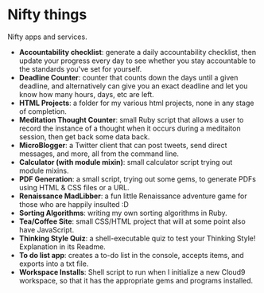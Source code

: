 # Nifty things
Nifty apps and services.

- <b>Accountability checklist</b>: generate a daily accountability checklist, then
update your progress every day to see
whether you stay accountable to the standards you've set for yourself.
- **Deadline Counter**: counter that counts down the days until a given deadline,
and alternatively can give you an exact deadline and let you know how many hours,
days, etc are left.
- <b>HTML Projects</b>: a folder for my various html projects, none in any
stage of completion.
- **Meditation Thought Counter**: small Ruby script that allows a user to record the
instance of a thought when it occurs during a meditaiton session, then get back
some data back.
- <b>MicroBlogger</b>: a Twitter client that can post tweets, send direct messages,
and more, all from the command line.
- **Calculator (with module mixin)**: small calculator script trying out module mixins.
- **PDF Generation**: a small script, trying out some gems, to generate PDFs using
HTML & CSS files or a URL.
- **Renaissance MadLibber**: a fun little Renaissance adventure game for those who are happily insulted :D
- **Sorting Algorithms**: writing my own sorting algorithms in Ruby.
- **Tea/Coffee Site**: small CSS/HTML project that will at some point also have
JavaScript.
- <b>Thinking Style Quiz</b>: a shell-executable quiz to test your Thinking Style!
Explanation in its Readme.
- <b>To do list app</b>: creates a to-do list in the console, accepts items, and
exports into a txt file.
- **Workspace Installs**: Shell script to run when I initialize a new Cloud9 workspace,
so that it has the appropriate gems and programs installed.
